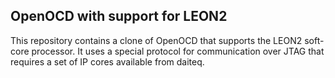 OpenOCD with support for LEON2
------------------------------

This repository contains a clone of OpenOCD that supports the LEON2 soft-core processor. 
It uses a special protocol for communication over JTAG that requires a set of IP cores available from daiteq.
